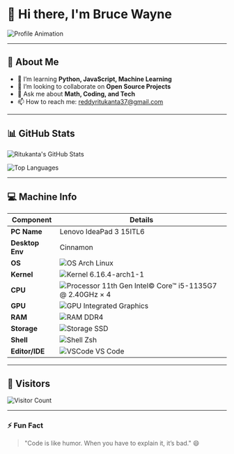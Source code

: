 # 👋 Hi there, I'm Bruce Wayne

![Profile Animation](https://media.giphy.com/media/3o7aD2saalBwwftBIY/giphy.gif)

---

## 🧰 About Me
- 🌱 I’m learning **Python, JavaScript, Machine Learning**
- 👯 I’m looking to collaborate on **Open Source Projects**
- 💬 Ask me about **Math, Coding, and Tech**
- 📫 How to reach me: [reddyritukanta37@gmail.com](mailto:reddyritukanta37@gmail.com)

---

## 📊 GitHub Stats

![Ritukanta's GitHub Stats](https://github-readme-stats.vercel.app/api?username=ritukanta&show_icons=true&count_private=true&include_all_commits=true&theme=radical)

![Top Languages](https://github-readme-stats.vercel.app/api/top-langs/?username=ritukanta&layout=compact&theme=radical)

---

## 💻 Machine Info

| Component         | Details                                  |
|------------------|------------------------------------------|
| **PC Name**      | Lenovo IdeaPad 3 15ITL6  |
| **Desktop Env**  | Cinnamon |
| **OS**           | ![OS](https://img.shields.io/badge/OS-Linux-blue?style=for-the-badge&logo=linux) Arch Linux |
| **Kernel**       | ![Kernel](https://img.shields.io/badge/Kernel-6.16.4-blue?style=for-the-badge) 6.16.4-arch1-1 |
| **CPU**          | ![Processor](https://img.shields.io/badge/CPU-Intel_Core_i5-orange?style=for-the-badge&logo=intel) 11th Gen Intel© Core™ i5-1135G7 @ 2.40GHz × 4 |
| **GPU**          | ![GPU](https://img.shields.io/badge/GPU-Intel_Iris_Xe-lightgrey?style=for-the-badge&logo=intel) Integrated Graphics |
| **RAM**          | ![RAM](https://img.shields.io/badge/RAM-08GB-green?style=for-the-badge) DDR4 |
| **Storage**      | ![Storage](https://img.shields.io/badge/Storage-512GB_NVMe-gray?style=for-the-badge) SSD |
| **Shell**        | ![Shell](https://img.shields.io/badge/Shell-Zsh-purple?style=for-the-badge) Zsh |
| **Editor/IDE**   | ![VSCode](https://img.shields.io/badge/IDE-VSCode-blue?style=for-the-badge&logo=visual-studio-code) VS Code|



---

## 👀 Visitors

![Visitor Count](https://komarev.com/ghpvc/?username=ritukanta)

---

### ⚡ Fun Fact
> "Code is like humor. When you have to explain it, it’s bad." 😄
